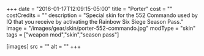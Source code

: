 +++
date = "2016-01-17T12:09:15-05:00"
title = "Porter"
cost = ""
costCredits = ""
description = "Special skin for the 552 Commando used by IQ that you receive by activating the Rainbow Six Siege Season Pass."
image = "/images/gear/skin/porter-552-commando.jpg"
modType = "skin"
tags = ["weapon mod","skin","season pass"]

[images]
  src = ""
  alt = ""
+++
